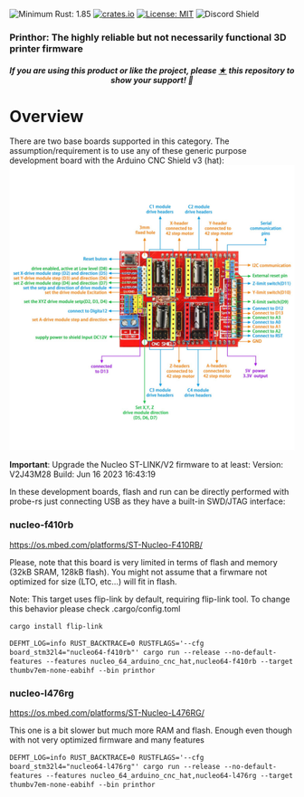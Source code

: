 ![Minimum Rust: 1.85](https://img.shields.io/badge/Minimum%20Rust%20Version-1.85-green.svg)
[![crates.io](https://img.shields.io/crates/v/prinThor.svg)](https://crates.io/crates/prinThor)
[![License: MIT](https://img.shields.io/badge/License-MIT-yellow.svg)](https://opensource.org/licenses/MIT)
![Discord Shield](https://discordapp.com/api/guilds/1169965662618259456/widget.png?style=shield)

<h3>Printhor: The highly reliable but not necessarily functional 3D printer firmware</h3>

<h5><p align="center"><i>If you are using this product or like the project, please <a href="https://github.com/cbruiz/printhor/stargazers">★</a> this repository to show your support! 🤩</i></p></h5>

# Overview

There are two base boards supported in this category.
The assumption/requirement is to use any of these generic purpose development board with the Arduino CNC Shield v3 (hat):
![alt text](../../datasheets/NUCLEO-L476RG/Arduino-CNC-Shield-Pinout-V3.XX.jpeg "Arduino CNC Shield v3")

**Important**: Upgrade the Nucleo ST-LINK/V2 firmware to at least: Version: V2J43M28 Build:   Jun 16 2023 16:43:19

In these development boards, flash and run can be directly performed with probe-rs just connecting USB as they have a built-in SWD/JTAG interface:

### nucleo-f410rb
https://os.mbed.com/platforms/ST-Nucleo-F410RB/

Please, note that this board is very limited in terms of flash and memory (32kB SRAM, 128kB flash).
You might not assume that a firwmare not optimized for size (LTO, etc...) will fit in flash.

Note: This target uses flip-link by default, requiring flip-link tool. To change this behavior please check .cargo/config.toml
```shell
cargo install flip-link
```

```shell
DEFMT_LOG=info RUST_BACKTRACE=0 RUSTFLAGS='--cfg board_stm32l4="nucleo64-f410rb"' cargo run --release --no-default-features --features nucleo_64_arduino_cnc_hat,nucleo64-f410rb --target thumbv7em-none-eabihf --bin printhor
```

### nucleo-l476rg
https://os.mbed.com/platforms/ST-Nucleo-L476RG/

This one is a bit slower but much more RAM and flash. Enough even though with not very optimized firmware and many features

```shell
DEFMT_LOG=info RUST_BACKTRACE=0 RUSTFLAGS='--cfg board_stm32l4="nucleo64-l476rg"' cargo run --release --no-default-features --features nucleo_64_arduino_cnc_hat,nucleo64-l476rg --target thumbv7em-none-eabihf --bin printhor
```

